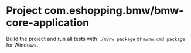 # Project com.eshopping.bmw/bmw-core-application

Build the project and run all tests with `./mvnw package` or `mvnw.cmd package` for Windows.
